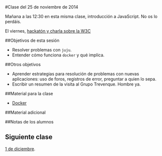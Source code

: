 #Clase del 25 de noviembre de 2014

Mañana a las 12:30 en esta misma clase, introducción a JavaScript. No os lo perdáis.

El viernes, [hackatón y charla sobre la W3C](http://osl.ugr.es)

##Objetivos de esta sesión

* Resolver problemas con `juju`.
* Entender cómo funciona `docker` y qué implica.

##Otros objetivos

* Aprender estrategias para resolución de problemas con nuevas aplicaciones: uso de foros, registros de error, preguntar a quien lo sepa.
* Escribir un resumen de la visita al Grupo Trevenque. Hombre ya.

##Material para la clase

* [Docker](http://jj.github.io/IV/documentos/temas/Contenedores#gestin-de-contenedores-con-docker)

##Material adicional


##Notas de los alumnos


## Siguiente clase

[1 de diciembre](20.md).

